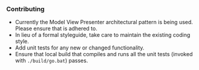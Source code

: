 ### Contributing

- Currently the Model View Presenter architectural pattern is being used. Please ensure that is adhered to.
- In lieu of a formal styleguide, take care to maintain the existing coding style. 
- Add unit tests for any new or changed functionality.
- Ensure that local build that compiles and runs all the unit tests (invoked with `./build/go.bat`) passes.
